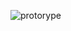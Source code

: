 ![protorype](https://user-images.githubusercontent.com/61663422/153368392-132c218f-0b75-4ef4-ab05-4009219210bb.PNG)
